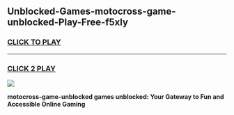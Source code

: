 
## Unblocked-Games-motocross-game-unblocked-Play-Free-f5xly
<h3>
<a href="https://premium76.site?title=motocross-game-unblocked&ref=19M">CLICK TO PLAY</a></h3>
<hr>

<h3>
<a href="https://premium76.site?title=motocross-game-unblocked&ref=19M">CLICK 2 PLAY</a>
  
</h3>

<a href="https://premium76.site?title=motocross-game-unblocked&ref=19M"><img src="https://clearcache.store/games.png"></a>


**motocross-game-unblocked games unblocked: Your Gateway to Fun and Accessible Online Gaming**
